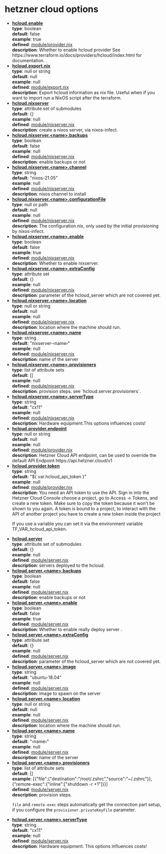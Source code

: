 # hetzner cloud options

<ul>
<li>
  <b><u>hcloud.enable</u></b><br>
  <b>type</b>: boolean<br>
  <b>default</b>: false<br>
  <b>example</b>: true<br>
  <b>defined</b>: <a href="https://github.com/terranix/terranix-module-hcloud/tree/main/modulemodule/provider.nix">module/provider.nix</a><br>
  <b>description</b>: Whether to enable hcloud provider
See https://www.terraform.io/docs/providers/hcloud/index.html for documentation.
.<br>
</li>
<li>
  <b><u>hcloud.export.nix</u></b><br>
  <b>type</b>: null or string<br>
  <b>default</b>: null<br>
  <b>example</b>: null<br>
  <b>defined</b>: <a href="https://github.com/terranix/terranix-module-hcloud/tree/main/modulemodule/export.nix">module/export.nix</a><br>
  <b>description</b>: Export hcloud information as nix file.
Useful when if you want to import
run a NixOS script after the terraform.
<br>
</li>
<li>
  <b><u>hcloud.nixserver</u></b><br>
  <b>type</b>: attribute set of submodules<br>
  <b>default</b>: {}<br>
  <b>example</b>: null<br>
  <b>defined</b>: <a href="https://github.com/terranix/terranix-module-hcloud/tree/main/modulemodule/nixserver.nix">module/nixserver.nix</a><br>
  <b>description</b>: create a nixos server, via nixos-infect.
<br>
</li>
<li>
  <b><u>hcloud.nixserver.&lt;name&gt;.backups</u></b><br>
  <b>type</b>: boolean<br>
  <b>default</b>: false<br>
  <b>example</b>: null<br>
  <b>defined</b>: <a href="https://github.com/terranix/terranix-module-hcloud/tree/main/modulemodule/nixserver.nix">module/nixserver.nix</a><br>
  <b>description</b>: enable backups or not
<br>
</li>
<li>
  <b><u>hcloud.nixserver.&lt;name&gt;.channel</u></b><br>
  <b>type</b>: string<br>
  <b>default</b>: &#34;nixos-21.05&#34;<br>
  <b>example</b>: null<br>
  <b>defined</b>: <a href="https://github.com/terranix/terranix-module-hcloud/tree/main/modulemodule/nixserver.nix">module/nixserver.nix</a><br>
  <b>description</b>: nixos channel to install
<br>
</li>
<li>
  <b><u>hcloud.nixserver.&lt;name&gt;.configurationFile</u></b><br>
  <b>type</b>: null or path<br>
  <b>default</b>: null<br>
  <b>example</b>: null<br>
  <b>defined</b>: <a href="https://github.com/terranix/terranix-module-hcloud/tree/main/modulemodule/nixserver.nix">module/nixserver.nix</a><br>
  <b>description</b>: The configuration.nix,
only used by the initial
provisioning by nixos-infect.
<br>
</li>
<li>
  <b><u>hcloud.nixserver.&lt;name&gt;.enable</u></b><br>
  <b>type</b>: boolean<br>
  <b>default</b>: false<br>
  <b>example</b>: true<br>
  <b>defined</b>: <a href="https://github.com/terranix/terranix-module-hcloud/tree/main/modulemodule/nixserver.nix">module/nixserver.nix</a><br>
  <b>description</b>: Whether to enable nixserver.<br>
</li>
<li>
  <b><u>hcloud.nixserver.&lt;name&gt;.extraConfig</u></b><br>
  <b>type</b>: attribute set<br>
  <b>default</b>: {}<br>
  <b>example</b>: null<br>
  <b>defined</b>: <a href="https://github.com/terranix/terranix-module-hcloud/tree/main/modulemodule/nixserver.nix">module/nixserver.nix</a><br>
  <b>description</b>: parameter of the hcloud_server which are not covered yet.
<br>
</li>
<li>
  <b><u>hcloud.nixserver.&lt;name&gt;.location</u></b><br>
  <b>type</b>: null or string<br>
  <b>default</b>: null<br>
  <b>example</b>: null<br>
  <b>defined</b>: <a href="https://github.com/terranix/terranix-module-hcloud/tree/main/modulemodule/nixserver.nix">module/nixserver.nix</a><br>
  <b>description</b>: location where the machine should run.
<br>
</li>
<li>
  <b><u>hcloud.nixserver.&lt;name&gt;.name</u></b><br>
  <b>type</b>: string<br>
  <b>default</b>: &#34;nixserver-‹name›&#34;<br>
  <b>example</b>: null<br>
  <b>defined</b>: <a href="https://github.com/terranix/terranix-module-hcloud/tree/main/modulemodule/nixserver.nix">module/nixserver.nix</a><br>
  <b>description</b>: name of the server
<br>
</li>
<li>
  <b><u>hcloud.nixserver.&lt;name&gt;.provisioners</u></b><br>
  <b>type</b>: list of attribute sets<br>
  <b>default</b>: []<br>
  <b>example</b>: null<br>
  <b>defined</b>: <a href="https://github.com/terranix/terranix-module-hcloud/tree/main/modulemodule/nixserver.nix">module/nixserver.nix</a><br>
  <b>description</b>: provision steps. see `hcloud.server.provisioners`.
<br>
</li>
<li>
  <b><u>hcloud.nixserver.&lt;name&gt;.serverType</u></b><br>
  <b>type</b>: string<br>
  <b>default</b>: &#34;cx11&#34;<br>
  <b>example</b>: null<br>
  <b>defined</b>: <a href="https://github.com/terranix/terranix-module-hcloud/tree/main/modulemodule/nixserver.nix">module/nixserver.nix</a><br>
  <b>description</b>: Hardware equipment.This options influences costs!
<br>
</li>
<li>
  <b><u>hcloud.provider.endpoint</u></b><br>
  <b>type</b>: null or string<br>
  <b>default</b>: null<br>
  <b>example</b>: null<br>
  <b>defined</b>: <a href="https://github.com/terranix/terranix-module-hcloud/tree/main/modulemodule/provider.nix">module/provider.nix</a><br>
  <b>description</b>: Hetzner Cloud API endpoint,
can be used to override the default API Endpoint https://api.hetzner.cloud/v1
<br>
</li>
<li>
  <b><u>hcloud.provider.token</u></b><br>
  <b>type</b>: string<br>
  <b>default</b>: &#34;${ var.hcloud_api_token }&#34;<br>
  <b>example</b>: null<br>
  <b>defined</b>: <a href="https://github.com/terranix/terranix-module-hcloud/tree/main/modulemodule/provider.nix">module/provider.nix</a><br>
  <b>description</b>: You need an API token to use the API.
Sign in into the Hetzner Cloud Console choose a project,
go to Access → Tokens, and create a new token. Make sure
to copy the token because it won’t be shown to you again.
A token is bound to a project, to interact with the API of another
project you have to create a new token inside the project

If you use a variable you can set it via the environment variable
TF_VAR_hcloud_api_token.
<br>
</li>
<li>
  <b><u>hcloud.server</u></b><br>
  <b>type</b>: attribute set of submodules<br>
  <b>default</b>: {}<br>
  <b>example</b>: null<br>
  <b>defined</b>: <a href="https://github.com/terranix/terranix-module-hcloud/tree/main/modulemodule/server.nix">module/server.nix</a><br>
  <b>description</b>: servers deployed to the hcloud.
<br>
</li>
<li>
  <b><u>hcloud.server.&lt;name&gt;.backups</u></b><br>
  <b>type</b>: boolean<br>
  <b>default</b>: false<br>
  <b>example</b>: null<br>
  <b>defined</b>: <a href="https://github.com/terranix/terranix-module-hcloud/tree/main/modulemodule/server.nix">module/server.nix</a><br>
  <b>description</b>: enable backups or not
<br>
</li>
<li>
  <b><u>hcloud.server.&lt;name&gt;.enable</u></b><br>
  <b>type</b>: boolean<br>
  <b>default</b>: false<br>
  <b>example</b>: true<br>
  <b>defined</b>: <a href="https://github.com/terranix/terranix-module-hcloud/tree/main/modulemodule/server.nix">module/server.nix</a><br>
  <b>description</b>: Whether to enable really deploy server
.<br>
</li>
<li>
  <b><u>hcloud.server.&lt;name&gt;.extraConfig</u></b><br>
  <b>type</b>: attribute set<br>
  <b>default</b>: {}<br>
  <b>example</b>: null<br>
  <b>defined</b>: <a href="https://github.com/terranix/terranix-module-hcloud/tree/main/modulemodule/server.nix">module/server.nix</a><br>
  <b>description</b>: parameter of the hcloud_server which are not covered yet.
<br>
</li>
<li>
  <b><u>hcloud.server.&lt;name&gt;.image</u></b><br>
  <b>type</b>: string<br>
  <b>default</b>: &#34;ubuntu-18.04&#34;<br>
  <b>example</b>: null<br>
  <b>defined</b>: <a href="https://github.com/terranix/terranix-module-hcloud/tree/main/modulemodule/server.nix">module/server.nix</a><br>
  <b>description</b>: image to spawn on the server
<br>
</li>
<li>
  <b><u>hcloud.server.&lt;name&gt;.location</u></b><br>
  <b>type</b>: null or string<br>
  <b>default</b>: null<br>
  <b>example</b>: null<br>
  <b>defined</b>: <a href="https://github.com/terranix/terranix-module-hcloud/tree/main/modulemodule/server.nix">module/server.nix</a><br>
  <b>description</b>: location where the machine should run.
<br>
</li>
<li>
  <b><u>hcloud.server.&lt;name&gt;.name</u></b><br>
  <b>type</b>: string<br>
  <b>default</b>: &#34;‹name›&#34;<br>
  <b>example</b>: null<br>
  <b>defined</b>: <a href="https://github.com/terranix/terranix-module-hcloud/tree/main/modulemodule/server.nix">module/server.nix</a><br>
  <b>description</b>: name of the server
<br>
</li>
<li>
  <b><u>hcloud.server.&lt;name&gt;.provisioners</u></b><br>
  <b>type</b>: list of attribute sets<br>
  <b>default</b>: []<br>
  <b>example</b>: [{&#34;file&#34;:{&#34;destination&#34;:&#34;/root/.zshrc&#34;,&#34;source&#34;:&#34;~/.zshrc&#34;}},{&#34;remote-exec&#34;:{&#34;inline&#34;:[&#34;shutdown -r +1&#34;]}}]<br>
  <b>defined</b>: <a href="https://github.com/terranix/terranix-module-hcloud/tree/main/modulemodule/server.nix">module/server.nix</a><br>
  <b>description</b>: provision steps.

`file` and `remote-exec` steps
automatically get the connection
part setup, if you configure
the `provisioner.privateKeyFile`
parameter.
<br>
</li>
<li>
  <b><u>hcloud.server.&lt;name&gt;.serverType</u></b><br>
  <b>type</b>: string<br>
  <b>default</b>: &#34;cx11&#34;<br>
  <b>example</b>: null<br>
  <b>defined</b>: <a href="https://github.com/terranix/terranix-module-hcloud/tree/main/modulemodule/server.nix">module/server.nix</a><br>
  <b>description</b>: Hardware equipment. This options influences costs!
<br>
</li>
</ul>
